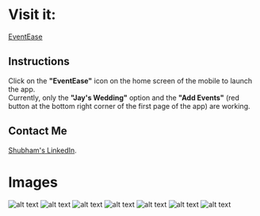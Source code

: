 # Visit it:
[EventEase](https://shubhamsingh-04.github.io/Event-Management-Mobile/)

## Instructions
 
Click on the **"EventEase"** icon on the home screen of the mobile to launch the app.  
Currently, only the **"Jay's Wedding"** option and the **"Add Events"** (red button at the bottom right corner of the first page of the app) are working.

## Contact Me

[Shubham's LinkedIn](https://www.linkedin.com/in/shubhamsingh3804?lipi=urn%3Ali%3Apage%3Ad_flagship3_profile_view_base_contact_details%3Bbjvf0RrmRsybYMeKzMPi5w%3D%3D).

# Images 
![alt text](./readme-img/image.png)
![alt text](./readme-img/image-1.png)
![alt text](./readme-img/image-4.png)
![alt text](./readme-img/image-2.png)
![alt text](./readme-img/image-3.png)
![alt text](./readme-img/image-5.png)
![alt text](./readme-img/image-6.png)
